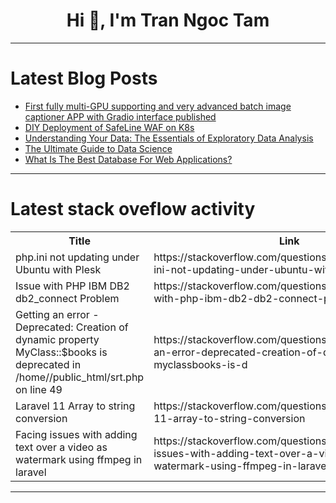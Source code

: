 <h1 align="center">Hi 👋, I'm Tran Ngoc Tam</h1>

---

# Latest Blog Posts 
<!-- BLOG-POST-LIST:START -->
- [First fully multi-GPU supporting and very advanced batch image captioner APP with Gradio interface published](https://dev.to/furkangozukara/first-fully-multi-gpu-supporting-and-very-advanced-batch-image-captioner-app-with-gradio-interface-published-4l83)
- [DIY Deployment of SafeLine WAF on K8s](https://dev.to/lulu_liu_c90f973e2f954d7f/diy-deployment-of-safeline-waf-on-k8s-c2c)
- [Understanding Your Data: The Essentials of Exploratory Data Analysis](https://dev.to/professorkarwish/understanding-your-data-the-essentials-of-exploratory-data-analysis-9o5)
- [The Ultimate Guide to Data Science](https://dev.to/evanskiprotich/the-ultimate-guide-to-data-science-323i)
- [What Is The Best Database For Web Applications?](https://dev.to/domfive/what-is-the-best-database-for-web-applications-26bg)
<!-- BLOG-POST-LIST:END -->

---

# Latest stack oveflow activity
<table>
  <tr><th>Title</th><th>Link</th></tr>
  <!-- STACKOVERFLOW:START --><tr><td>php.ini not updating under Ubuntu with Plesk</td><td>https://stackoverflow.com/questions/78912706/php-ini-not-updating-under-ubuntu-with-plesk</td></tr><tr><td>Issue with PHP IBM DB2 db2_connect Problem</td><td>https://stackoverflow.com/questions/78912627/issue-with-php-ibm-db2-db2-connect-problem</td></tr><tr><td>Getting an error - Deprecated: Creation of dynamic property MyClass::$books is deprecated in /home//public_html/srt.php on line 49</td><td>https://stackoverflow.com/questions/78912572/getting-an-error-deprecated-creation-of-dynamic-property-myclassbooks-is-d</td></tr><tr><td>Laravel 11 Array to string conversion</td><td>https://stackoverflow.com/questions/78912565/laravel-11-array-to-string-conversion</td></tr><tr><td>Facing issues with adding text over a video as watermark using ffmpeg in laravel</td><td>https://stackoverflow.com/questions/78912459/facing-issues-with-adding-text-over-a-video-as-watermark-using-ffmpeg-in-laravel</td></tr><!-- STACKOVERFLOW:END -->
</table>

---


